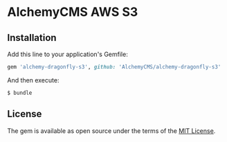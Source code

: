 # AlchemyCMS AWS S3

## Installation

Add this line to your application's Gemfile:

```ruby
gem 'alchemy-dragonfly-s3', github: 'AlchemyCMS/alchemy-dragonfly-s3'
```

And then execute:

```
$ bundle
```

## License
The gem is available as open source under the terms of the [MIT License](https://opensource.org/licenses/MIT).
